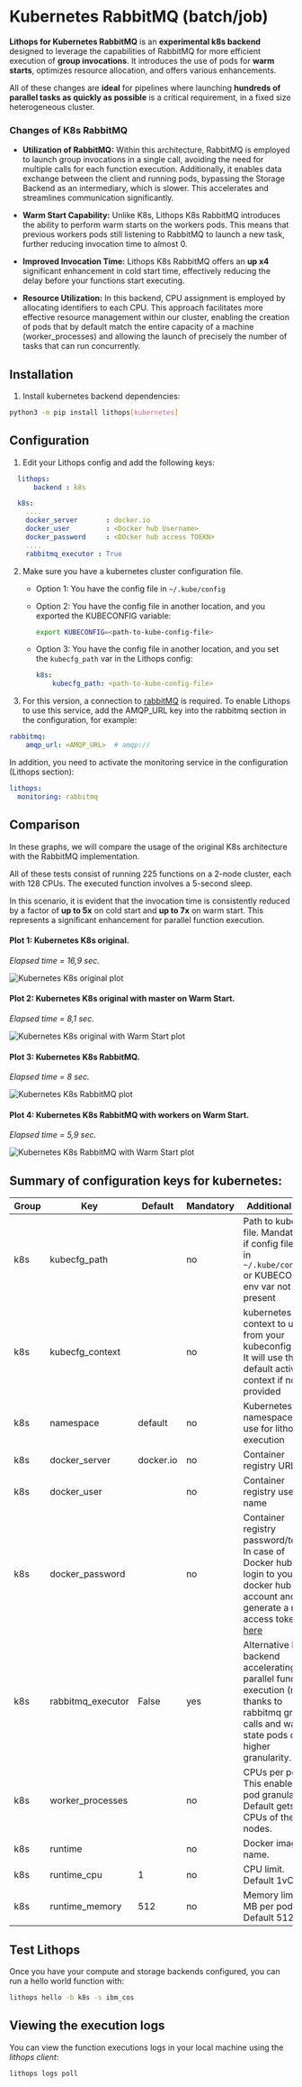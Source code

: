 # Kubernetes RabbitMQ (batch/job)

**Lithops for Kubernetes RabbitMQ** is an **experimental k8s backend** designed to leverage the capabilities of RabbitMQ for more efficient execution of **group invocations**. It introduces the use of pods for **warm starts**, optimizes resource allocation, and offers various enhancements.

All of these changes are **ideal** for pipelines where launching **hundreds of parallel tasks as quickly as possible** is a critical requirement, in a fixed size heterogeneous cluster.

### Changes of K8s RabbitMQ

* **Utilization of RabbitMQ:** Within this architecture, RabbitMQ is employed to launch group invocations in a single call, avoiding the need for multiple calls for each function execution. Additionally, it enables data exchange between the client and running pods, bypassing the Storage Backend as an intermediary, which is slower. This accelerates and streamlines communication significantly.

* **Warm Start Capability:** Unlike K8s, Lithops K8s RabbitMQ introduces the ability to perform warm starts on the workers pods. This means that previous workers pods still listening to RabbitMQ to launch a new task, further reducing invocation time to almost 0.

* **Improved Invocation Time:** Lithops K8s RabbitMQ offers an **up x4** significant enhancement in cold start time, effectively reducing the delay before your functions start executing.

* **Resource Utilization:** In this backend, CPU assignment is employed by allocating identifiers to each CPU. This approach facilitates more effective resource management within our cluster, enabling the creation of pods that by default match the entire capacity of a machine (worker_processes) and allowing the launch of precisely the number of tasks that can run concurrently.

## Installation

1. Install kubernetes backend dependencies:

```bash
python3 -m pip install lithops[kubernetes]
```

## Configuration

1. Edit your Lithops config and add the following keys:

```yaml
  lithops:
      backend : k8s

  k8s:
    ....
    docker_server       : docker.io
    docker_user         : <Docker hub Username>
    docker_password     : <DOcker hub access TOEKN>
    ....
    rabbitmq_executor : True
```

2. Make sure you have a kubernetes cluster configuration file.
   - Option 1: You have the config file in `~/.kube/config`

   - Option 2: You have the config file in another location, and you exported the KUBECONFIG variable:
     ```bash
     export KUBECONFIG=<path-to-kube-config-file>
     ```

   - Option 3: You have the config file in another location, and you set the `kubecfg_path` var in the Lithops config:
     ```yaml
     k8s:
         kubecfg_path: <path-to-kube-config-file>
     ```

  3. For this version, a connection to [rabbitMQ](../monitoring.rst) is required.
  To enable Lithops to use this service, add the AMQP_URL key into the rabbitmq section in the configuration, for example:
  ```yaml
  rabbitmq:
      amqp_url: <AMQP_URL>  # amqp://
  ```
  In addition, you need to activate the monitoring service in the configuration (Lithops section):

  ```yaml
  lithops:
    monitoring: rabbitmq
  ```

## Comparison

In these graphs, we will compare the usage of the original K8s architecture with the RabbitMQ implementation.

All of these tests consist of running 225 functions on a 2-node cluster, each with 128 CPUs. The executed function involves a 5-second sleep.

In this scenario, it is evident that the invocation time is consistently reduced by a factor of **up to 5x** on cold start and **up to 7x** on warm start. This represents a significant enhancement for parallel function execution.

#### Plot 1: Kubernetes K8s original. 

*Elapsed time = 16,9 sec.*

![Kubernetes K8s original plot](../images/plots_kubernetes/k8s_original_histogram.png)

#### Plot 2: Kubernetes K8s original with master on Warm Start. 

*Elapsed time = 8,1 sec.*

![Kubernetes K8s original with Warm Start plot](../images/plots_kubernetes/k8s_original_warm_start_histogram.png)

#### Plot 3: Kubernetes K8s RabbitMQ. 

*Elapsed time = 8 sec.*

![Kubernetes K8s RabbitMQ plot](../images/plots_kubernetes/rabbitmq_histogram.png)

#### Plot 4: Kubernetes K8s RabbitMQ with workers on Warm Start. 

*Elapsed time = 5,9 sec.*

![Kubernetes K8s RabbitMQ with Warm Start plot](../images/plots_kubernetes/rabbitmq_warm_start_histogram.png)

## Summary of configuration keys for kubernetes:

|Group|Key|Default|Mandatory|Additional info|
|---|---|---|---|---|
|k8s | kubecfg_path | |no | Path to kubecfg file. Mandatory if config file not in `~/.kube/config` or KUBECONFIG env var not present|
|k8s | kubecfg_context |  |no | kubernetes context to use from your kubeconfig file. It will use the default active context if not provided |
|k8s | namespace | default |no | Kubernetes namespace to use for lithops execution |
|k8s | docker_server | docker.io |no | Container registry URL |
|k8s | docker_user | |no | Container registry user name |
|k8s | docker_password | |no | Container registry password/token. In case of Docker hub, login to your docker hub account and generate a new access token [here](https://hub.docker.com/settings/security)|
|k8s | rabbitmq_executor | False | yes | Alternative K8s backend accelerating parallel function execution (map) thanks to rabbitmq group calls and warm-state pods of higher granularity.|
|k8s | worker_processes |  |no | CPUs per pod. This enables pod granularity. Default gets all CPUs of the nodes. |
|k8s | runtime |  |no | Docker image name.|
|k8s | runtime_cpu | 1 |no | CPU limit. Default 1vCPU |
|k8s | runtime_memory | 512 |no | Memory limit in MB per pod. Default 512MB |

## Test Lithops

Once you have your compute and storage backends configured, you can run a hello world function with:

```bash
lithops hello -b k8s -s ibm_cos
```

## Viewing the execution logs

You can view the function executions logs in your local machine using the *lithops client*:

```bash
lithops logs poll
```